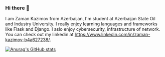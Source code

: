 ### Hi there 👋 

I am Zaman Kazimov from Azerbaijan, I'm student at Azerbaijan State Oil and Industry University. I really enjoy learning languages and frameworks like Flask and Django. I aslo enjoy cybersecurity, infrastructure of network. You can check out my linkedin at https://www.linkedin.com/in/zaman-kazimov-b4a627238/.

[![Anurag's GitHub stats](https://github-readme-stats.vercel.app/api?username=kazimovzaman2)](https://github.com/anuraghazra/github-readme-stats)
